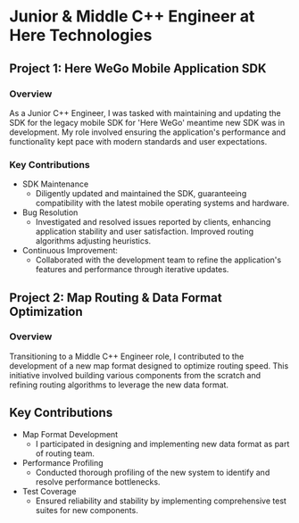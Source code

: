 # Junior & Middle C++ Engineer at Here Technologies

## Project 1: Here WeGo Mobile Application SDK

### Overview

As a Junior C++ Engineer, I was tasked with maintaining and updating the SDK for the legacy mobile SDK for 'Here WeGo' meantime new SDK was in development. My role involved ensuring the application's performance and functionality kept pace with modern standards and user expectations.

### Key Contributions

- SDK Maintenance
  - Diligently updated and maintained the SDK, guaranteeing compatibility with the latest mobile operating systems and hardware.
- Bug Resolution
  - Investigated and resolved issues reported by clients, enhancing application stability and user satisfaction. Improved routing algorithms adjusting heuristics.
- Continuous Improvement:
  - Collaborated with the development team to refine the application's features and performance through iterative updates.

## Project 2: Map Routing & Data Format Optimization

### Overview

Transitioning to a Middle C++ Engineer role, I contributed to the development of a new map format designed to optimize routing speed. This initiative involved building various components from the scratch and refining routing algorithms to leverage the new data format.

## Key Contributions

- Map Format Development
  - I participated in designing and implementing new data format as part of routing team.
- Performance Profiling
  - Conducted thorough profiling of the new system to identify and resolve performance bottlenecks.
- Test Coverage
  - Ensured reliability and stability by implementing comprehensive test suites for new components.

